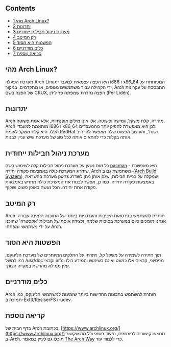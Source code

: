 ## Contents

*   [1 מהי Arch Linux?](#.D7.9E.D7.94.D7.99_Arch_Linux.3F)
*   [2 יתרונות](#.D7.99.D7.AA.D7.A8.D7.95.D7.A0.D7.95.D7.AA)
*   [3 מערכת ניהול חבילות ייחודית](#.D7.9E.D7.A2.D7.A8.D7.9B.D7.AA_.D7.A0.D7.99.D7.94.D7.95.D7.9C_.D7.97.D7.91.D7.99.D7.9C.D7.95.D7.AA_.D7.99.D7.99.D7.97.D7.95.D7.93.D7.99.D7.AA)
*   [4 רק המיטב](#.D7.A8.D7.A7_.D7.94.D7.9E.D7.99.D7.98.D7.91)
*   [5 הפשטות היא הסוד](#.D7.94.D7.A4.D7.A9.D7.98.D7.95.D7.AA_.D7.94.D7.99.D7.90_.D7.94.D7.A1.D7.95.D7.93)
*   [6 כלים מודרניים](#.D7.9B.D7.9C.D7.99.D7.9D_.D7.9E.D7.95.D7.93.D7.A8.D7.A0.D7.99.D7.99.D7.9D)
*   [7 קריאה נוספת](#.D7.A7.D7.A8.D7.99.D7.90.D7.94_.D7.A0.D7.95.D7.A1.D7.A4.D7.AA)

## מהי Arch Linux?

מערכת הפעלה Arch Linux היא הפצה עצמאית למעבדי i686 ו x86_64 המפותחת על ידי הקהילה עבור משתמשים מנוסים, או מתקדמים. במקור, Arch התבססה על עקרונות של הפצה בשם CRUX, הפצה נהדרת שמפתח פר לידן (Per Lidén).

## יתרונות

Arch מהירה, קלת משקל, גמישה ופשוטה. אלו אינן מילים אופנתיות, אלא אמת פשוטה. Arch מותאמת למעבדי i686 ו x86_64 ולכן היא מאפשרת להפיק יותר מהמעבדים הללו. היא קלת משקל לעומת RedHat ושות', והעיצוב הפשוט שלה מאפשר להרחיב אותה בקלות כדי להתאים אותה לכל סוג של מערכת שיש עניין לבנות.

## מערכת ניהול חבילות ייחודית

כל זאת נשען על מערכת ניהול חבילות קלה לשימוש בשם [pacman](/index.php/Pacman "Pacman") - היא מאפשרת שידרוג המערכת כולה באמצעות פקודה יחידה. Arch משתמשת גם ב-([Arch Build System](/index.php/Arch_Build_System "Arch Build System")), מערכת בהשראת ports שמקלה על בניית חבילות, שגם אותן ניתן לשדרג באמצעות פקודה יחידה. כמו כן, אפשר לבנות את המערכת כולה מחדש באמצעות פקודה אחת יחידה. הכל נעשה באופן פשוט ושקוף.

## רק המיטב

Arch חותרת להשתמש בגירסאות היציבות והעדכניות ביותר של התוכנה הזמינה עבורה. אנחנו תומכים כיום במערכת בסיסית שלמה, ולצידה אוסף של חבילות 'אקסטרה' שהוכנו על ידי משתמשי ומפתחי Arch.

## הפשטות היא הסוד

תוך חתירה לשמירה על משקל קל, ויתרתי על החלקים המיותרים של מערכת הלינוקס, כמו למשל /usr/doc וקבצי info. מניסיוני, קבצים אלו כמעט ואינם בשימוש והמידע כולו זמין ממילא מהרשת במקרה הצורך.

## כלים מודרניים

Arch חותרת להשתמש בתכונות החדישות ביותר שזמינות למשתמשי הלינוקס, כמו תמיכה ב-Ext3/ResiserFS ו-udev.

## קריאה נוספת

בדף הבית של Arch בכתובת: [https://www.archlinux.org/](https://www.archlinux.org/) תמצאו קישורים לפורומים, תיעוד רשמי וכל מה שקשור ב-Arch. תוכלו גם לעיין במאמר [The Arch Way](/index.php/The_Arch_Way "The Arch Way") כדי ללמוד עוד.
